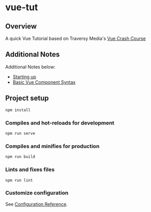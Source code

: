# vue-tut
## Overview
A quick Vue Tutorial based on Traversy Media's [Vue Crash Course](https://www.youtube.com/watch?v=Wy9q22isx3U)

## Additional Notes
Additional Notes below:
- [Starting up](./docs/starting-up.md)
- [Basic Vue Component Syntax](./docs/vue-component-syntax.md)

## Project setup
```
npm install
```

### Compiles and hot-reloads for development
```
npm run serve
```

### Compiles and minifies for production
```
npm run build
```

### Lints and fixes files
```
npm run lint
```

### Customize configuration
See [Configuration Reference](https://cli.vuejs.org/config/).
